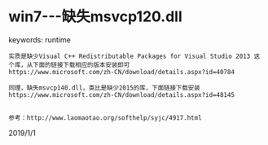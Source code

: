 # win7---缺失msvcp120.dll

keywords: runtime  

```
实质是缺少Visual C++ Redistributable Packages for Visual Studio 2013 这个库，从下面的链接下载相应的版本安装即可
https://www.microsoft.com/zh-CN/download/details.aspx?id=40784

同理，缺失msvcp140.dll，类比是缺少2015的库，下面链接下载安装
https://www.microsoft.com/zh-CN/download/details.aspx?id=48145


参考：http://www.laomaotao.org/softhelp/syjc/4917.html
```


2019/1/1  
